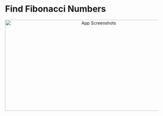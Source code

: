 # Find Fibonacci Numbers

<p align="center">
 <img src="../RAPID-T4-CL-with-Krish/assest/fullview.png"
alt="App Screenshots" height="300" width="600">
</p>
